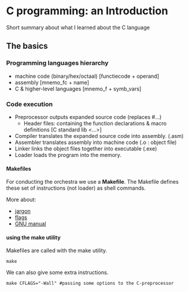 # C programming: an Introduction
Short summary about what I learned about the C language

## The basics

### Programming languages hierarchy
- machine code (binary/hex/octaal) [functiecode + operand]
- assembly                         [mnemo_fc + name]
- C & higher-level languages       [mnemo_f + symb_vars]

### Code execution

- Preprocessor outputs expanded source code (replaces #...)
    - Header files: containing the function declarations & macro definitions 
    [C standard lib <...>]
- Compiler translates the expanded source code into assembly. (.asm)
- Assembler translates assembly into machine code (.o : object file)
- Linker links the object files together into executable (.exe)
- Loader loads the program into the memory.

#### Makefiles

For conducting the orchestra we use a __Makefile__.
The Makefile defines these set of instructions (not loader) as shell commands.

More about:
- [jargon](https://berrendorf.inf.h-brs.de/sonstiges/make.html)
- [flags](https://earthly.dev/blog/make-flags/)
- [GNU manual](https://www.gnu.org/software/make/manual/make.html)

#### using the make utility

Makefiles are called with the make utility.

    make
We can also give some extra instructions.

    make CFLAGS="-Wall" #passing some options to the C-preprocessor


